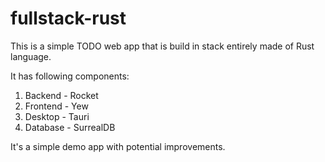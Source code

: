 # fullstack-rust
This is a simple TODO web app that is build in stack entirely made of Rust language.

It has following components:
1. Backend - Rocket
2. Frontend - Yew
3. Desktop - Tauri
5. Database - SurrealDB

It's a simple demo app with potential improvements.